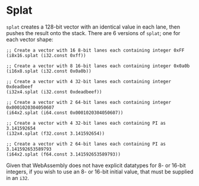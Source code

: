 # Splat

`splat` creates a 128-bit vector with an identical value in each lane, then pushes the result onto the stack.
There are 6 versions of `splat`; one for each vector shape:

```wast
;; Create a vector with 16 8-bit lanes each containing integer 0xFF
(i8x16.splat (i32.const 0xff))

;; Create a vector with 8 16-bit lanes each containing integer 0x0a0b
(i16x8.splat (i32.const 0x0a0b))

;; Create a vector with 4 32-bit lanes each containing integer 0xdeadbeef
(i32x4.splat (i32.const 0xdeadbeef))

;; Create a vector with 2 64-bit lanes each containing integer 0x0001020304050607
(i64x2.splat (i64.const 0x0001020304050607))

;; Create a vector with 4 32-bit lanes each containing PI as 3.141592654
(i32x4.splat (f32.const 3.141592654))

;; Create a vector with 2 64-bit lanes each containing PI as 3.141592653589793
(i64x2.splat (f64.const 3.141592653589793))
```

Given that WebAssembly does not have explicit datatypes for 8- or 16-bit integers, if you wish to use an 8- or 16-bit initial value, that must be supplied in an `i32`.
